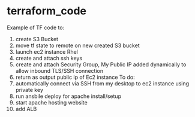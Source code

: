 # terraform_code
Example of TF code to:
1. create S3 Bucket
2. move tf state to remote on new created S3 bucket
3. launch ec2 instance Rhel
4. create and attach ssh keys
5. create and attach Security Group, My Public IP added dynamically to allow inbound TLS/SSH connection
6. return as output public ip of Ec2 instance 
To do:
7. automatically connect via SSH from my desktop to ec2 instance using private key
8. run ansbile deploy for apache install/setup 
9. start apache hosting website
10. add ALB
